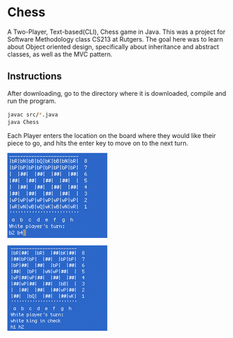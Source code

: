 Chess 
===========

A Two-Player, Text-based(CLI), Chess game in Java. This was a project for Software Methodology class CS213 at Rutgers.
The goal here was to learn about Object oriented design, specifically about inheritance and abstract classes, as well as the MVC pattern. 

Instructions
---------
After downloading, go to the directory where it is downloaded, compile and run the program.
```bash
javac src/*.java
java Chess
```

Each Player enters the location on the board where they would like their piece to go, and hits the enter key to move on to the next turn.

![Chess start game](chess_start.jpg)


![Chess play game](chess_play.jpg)
